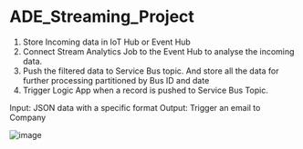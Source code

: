# ADE_Streaming_Project

1. Store Incoming data in IoT Hub or Event Hub
2. Connect Stream Analytics Job to the Event Hub to analyse the incoming data.
3. Push the filtered data to Service Bus topic. And store all the data for further processing partitioned by Bus ID and date
4. Trigger Logic App when a record is pushed to Service Bus Topic.


Input: JSON data with a specific format
Output: Trigger an email to Company

![image](https://github.com/Subramanian-Thiagarajan/ADE_Streaming_Project/assets/96657323/c265d257-0411-48b5-afc0-9b89010e8643)
